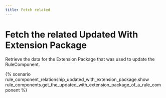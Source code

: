 ```yaml
---
title: Fetch related
---
```


# Fetch the related Updated With Extension Package

Retrieve the data for the Extension Package that was used to update the RuleComponent.

{% scenario rule_component_relationship_updated_with_extension_package.show rule_components.get_the_updated_with_extension_package_of_a_rule_component %}
